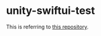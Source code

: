 # unity-swiftui-test

This is referring to [this repository](https://github.com/DavidPeicho/unity-swiftui-example/tree/main).
